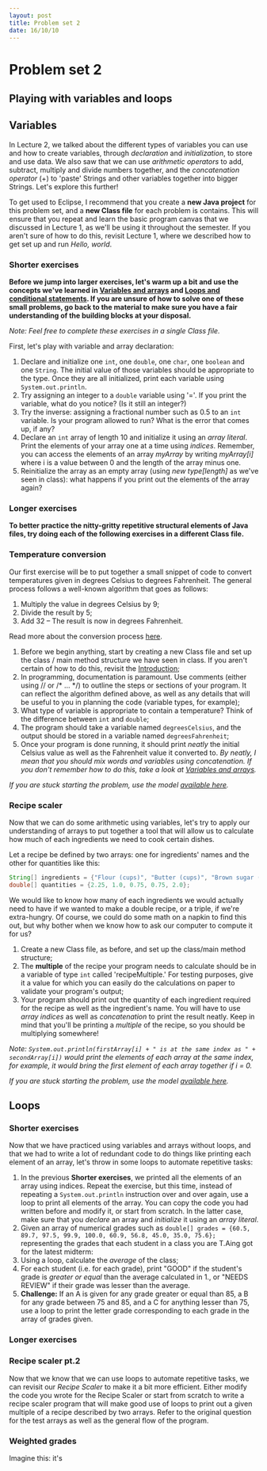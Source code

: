 ```yaml
---
layout: post
title: Problem set 2
date: 16/10/10
---
```


# Problem set 2
## Playing with variables and loops

## Variables

In Lecture 2, we talked about the different types of variables you can use and how to create variables, through _declaration_ and _initialization_, to store and use data. We also saw that we can use _arithmetic operators_ to add, subtract, multiply and divide numbers together, and the _concatenation operator_ (+) to 'paste' Strings and other variables together into bigger Strings. Let's explore this further!

To get used to Eclipse, I recommend that you create a __new Java project__ for this problem set, and a __new Class file__ for each problem is contains. This will ensure that you repeat and learn the basic program canvas that we discussed in Lecture 1, as we'll be using it throughout the semester. If you aren't sure of how to do this, revisit Lecture 1, where we described how to get set up and run _Hello, world_.

### Shorter exercises

__Before we jump into larger exercises, let's warm up a bit and use the concepts we've learned in [Variables and arrays](http://www.marccataford.xyz/IntroToProgramming-Fall2016/Lecture-2/) and [Loops and conditional statements](http://www.marccataford.xyz/IntroToProgramming-Fall2016/Lecture-3/). If you are unsure of how to solve one of these small problems, go back to the material to make sure you have a fair understanding of the building blocks at your disposal.__

_Note: Feel free to complete these exercises in a single Class file._

First, let's play with variable and array declaration:

1. Declare and initialize one `int`, one `double`, one `char`, one `boolean` and one `String`. The initial value of those variables should be appropriate to the type. Once they are all initialized, print each variable using `System.out.println`.
2. Try assigning an integer to a `double` variable using '='. If you print the variable, what do you notice? (Is it still an integer?)
3. Try the inverse: assigning a fractional number such as 0.5 to an `int` variable. Is your program allowed to run? What is the error that comes up, if any?
4. Declare an `int` array of length 10 and initialize it using an _array literal_. Print the elements of your array one at a time using _indices_. Remember, you can access the elements of an array _myArray_ by writing _myArray[i]_ where i is a value between 0 and the length of the array minus one.
5. Reinitialize the array as an empty array (using _new type[length]_ as we've seen in class): what happens if you print out the elements of the array again?

### Longer exercises

__To better practice the nitty-gritty repetitive structural elements of Java files, try doing each of the following exercises in a different Class file.__

### Temperature conversion

Our first exercise will be to put together a small snippet of code to convert temperatures given in degrees Celsius to degrees Fahrenheit. The general process follows a well-known algorithm that goes as follows:

1. Multiply the value in degrees Celsius by 9;
2. Divide the result by 5;
3. Add 32 – The result is now in degrees Fahrenheit.

Read more about the conversion process [here](https://www.mathsisfun.com/temperature-conversion.html).

1. Before we begin anything, start by creating a new Class file and set up the class / main method structure we have seen in class. If you aren't certain of how to do this, revisit the [Introduction](http://www.marccataford.xyz/IntroToProgramming-Fall2016/Lecture-1/);
2. In programming, documentation is paramount. Use comments (either using // or /* ... */) to outline the steps or sections of your program. It can reflect the algorithm defined above, as well as any details that will be useful to you in planning the code (variable types, for example);
3. What type of variable is appropriate to contain a temperature? Think of the difference between `int` and `double`;
4. The program should take a variable named `degreesCelsius`, and the output should be stored in a variable named `degreesFahrenheit`;
5. Once your program is done running, it should print _neatly_ the initial Celsius value as well as the Fahrenheit value it converted to. _By neatly, I mean that you should mix words and variables using concatenation. If you don't remember how to do this, take a look at [Variables and arrays](http://www.marccataford.xyz/IntroToProgramming-Fall2016/Lecture-2/)._

_If you are stuck starting the problem, use the model [available here](http://www.marccataford.xyz/IntroToProgramming-Fall2016/get-started/TemperatureConversionModel.java)._

### Recipe scaler

Now that we can do some arithmetic using variables, let's try to apply our understanding of arrays to put together a tool that will allow us to calculate how much of each ingredients we need to cook certain dishes.

Let a recipe be defined by two arrays: one for ingredients' names and the other for quantities like this: 

```java
String[] ingredients = {"Flour (cups)", "Butter (cups)", "Brown sugar (cups)", "White sugar (cups)", "Eggs"};
double[] quantities = {2.25, 1.0, 0.75, 0.75, 2.0};
```

We would like to know how many of each ingredients we would actually need to have if we wanted to make a double recipe, or a triple, if we're extra-hungry. Of course, we could do some math on a napkin to find this out, but why bother when we know how to ask our computer to compute it for us?

1. Create a new Class file, as before, and set up the class/main method structure;
2. The __multiple__ of the recipe your program needs to calculate should be in a variable of type `int` called 'recipeMultiple.' For testing purposes, give it a value for which you can easily do the calculations on paper to validate your program's output;
3. Your program should print out the quantity of each ingredient required for the recipe as well as the ingredient's name. You will have to use _array indices_ as well as _concatenation_ to print the result neatly. Keep in mind that you'll be printing a _multiple_ of the recipe, so you should be multiplying somewhere!

_Note: `System.out.println(firstArray[i] + " is at the same index as " + secondArray[i])` would print the elements of each array at the same index, for example, it would bring the first element of each array together if i = 0._

_If you are stuck starting the problem, use the model [available here](http://www.marccataford.xyz/IntroToProgramming-Fall2016/get-started/RecipeScalerModel.java)._

## Loops

### Shorter exercises

Now that we have practiced using variables and arrays without loops, and that we had to write a lot of redundant code to do things like printing each element of an array, let's throw in some loops to automate repetitive tasks:

1. In the previous __Shorter exercises__, we printed all the elements of an array using indices. Repeat the exercise, but this time, instead of repeating a `System.out.println` instruction over and over again, use a loop to print all elements of the array. You can copy the code you had written before and modify it, or start from scratch. In the latter case, make sure that you _declare_ an array and _initialize_ it using an _array literal_.
2. Given an array of numerical grades such as `double[] grades = {60.5, 89.7, 97.5, 99.9, 100.0, 60.9, 56.8, 45.0, 35.0, 75.6};` representing the grades that each student in a class you are T.Aing got for the latest midterm:
 1. Using a loop, calculate the _average_ of the class;
 2. For each student (i.e. for each grade), print "GOOD" if the student's grade is _greater or equal_ than the average calculated in 1., or "NEEDS REVIEW" if their grade was lesser than the average.  
 3. __Challenge:__ If an A is given for any grade greater or equal than 85, a B for any grade between 75 and 85, and a C for anything lesser than 75, use a loop to print the letter grade corresponding to each grade in the array of grades given.

### Longer exercises

### Recipe scaler pt.2

Now that we know that we can use loops to automate repetitive tasks, we can revisit our _Recipe Scaler_ to make it a bit more efficient. Either modify the code you wrote for the Recipe Scaler or start from scratch to write a recipe scaler program that will make good use of loops to print out a given multiple of a recipe described by two arrays. Refer to the original question for the test arrays as well as the general flow of the program.

### Weighted grades

Imagine this: it's



